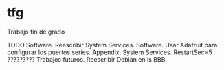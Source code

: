 # tfg
Trabajo fin de grado

TODO
	Software. Reescribir System Services.
	Software. Usar Adafruit para configurar los puertos series.
	Appendix. System Services. RestartSec=5 ?????????
	Trabajos futuros. Reescribir Debian en ls BBB.

